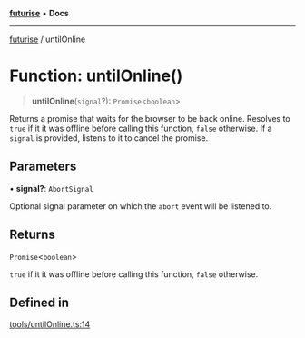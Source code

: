 [**futurise**](../README.md) • **Docs**

***

[futurise](../README.md) / untilOnline

# Function: untilOnline()

> **untilOnline**(`signal`?): `Promise`\<`boolean`\>

Returns a promise that waits for the browser to be back online.
Resolves to `true` if it it was offline before calling this function, `false` otherwise.
If a `signal` is provided, listens to it to cancel the promise.

## Parameters

• **signal?**: `AbortSignal`

Optional signal parameter on which the `abort` event will be listened to.

## Returns

`Promise`\<`boolean`\>

`true` if it it was offline before calling this function, `false` otherwise.

## Defined in

[tools/untilOnline.ts:14](https://github.com/nevoland/futurise/blob/54db9391420145098bc39b459b46ddbae49856b0/lib/tools/untilOnline.ts#L14)

